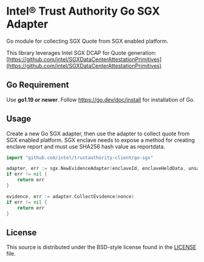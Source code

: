 # Intel® Trust Authority Go SGX Adapter
Go module for collecting SGX Quote from SGX enabled platform.

This library leverages Intel SGX DCAP for Quote generation: [https://github.com/intel/SGXDataCenterAttestationPrimitives](https://github.com/intel/SGXDataCenterAttestationPrimitives)

## Go Requirement

Use <b>go1.19 or newer</b>. Follow https://go.dev/doc/install for installation of Go.

## Usage

Create a new Go SGX adapter, then use the adapter to collect quote from SGX enabled platform.
SGX enclave needs to expose a method for creating enclave report and must use SHA256 hash value as reportdata.

```go
import "github.com/intel/trustauthority-client/go-sgx"

adapter, err := sgx.NewEvidenceAdapter(enclaveId, enclaveHeldData, unsafe.Pointer(C.enclave_create_report))
if err != nil {
    return err
}

evidence, err := adapter.CollectEvidence(nonce)
if err != nil {
    return err
}
```

## License

This source is distributed under the BSD-style license found in the [LICENSE](../LICENSE)
file.
